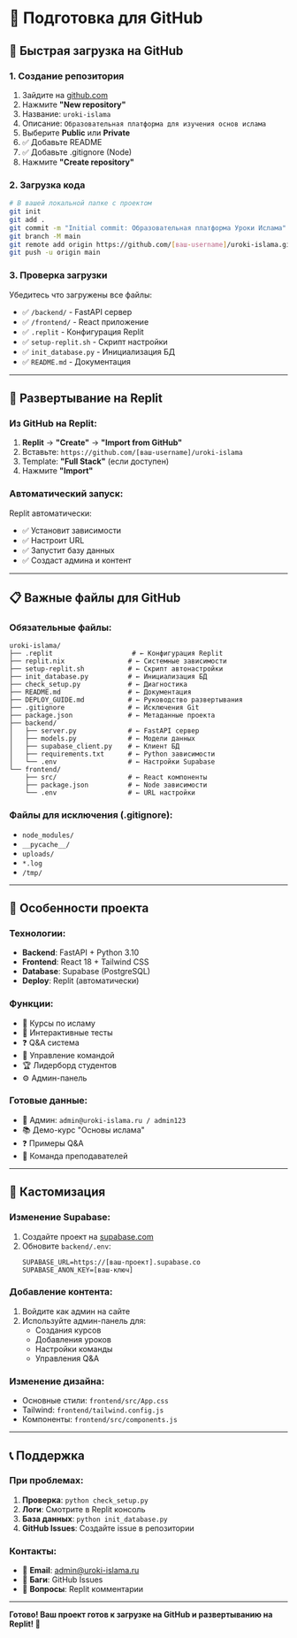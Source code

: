 # 📁 Подготовка для GitHub

## 🚀 Быстрая загрузка на GitHub

### 1. Создание репозитория
1. Зайдите на [github.com](https://github.com)
2. Нажмите **"New repository"**
3. Название: `uroki-islama`
4. Описание: `Образовательная платформа для изучения основ ислама`
5. Выберите **Public** или **Private**
6. ✅ Добавьте README
7. ✅ Добавьте .gitignore (Node)
8. Нажмите **"Create repository"**

### 2. Загрузка кода
```bash
# В вашей локальной папке с проектом
git init
git add .
git commit -m "Initial commit: Образовательная платформа Уроки Ислама"
git branch -M main
git remote add origin https://github.com/[ваш-username]/uroki-islama.git
git push -u origin main
```

### 3. Проверка загрузки
Убедитесь что загружены все файлы:
- ✅ `/backend/` - FastAPI сервер
- ✅ `/frontend/` - React приложение  
- ✅ `.replit` - Конфигурация Replit
- ✅ `setup-replit.sh` - Скрипт настройки
- ✅ `init_database.py` - Инициализация БД
- ✅ `README.md` - Документация

---

## 🔄 Развертывание на Replit

### Из GitHub на Replit:
1. **Replit** → **"Create"** → **"Import from GitHub"**
2. Вставьте: `https://github.com/[ваш-username]/uroki-islama`
3. Template: **"Full Stack"** (если доступен)
4. Нажмите **"Import"**

### Автоматический запуск:
Replit автоматически:
- ✅ Установит зависимости
- ✅ Настроит URL
- ✅ Запустит базу данных
- ✅ Создаст админа и контент

---

## 📋 Важные файлы для GitHub

### Обязательные файлы:
```
uroki-islama/
├── .replit                    # ← Конфигурация Replit
├── replit.nix                # ← Системные зависимости
├── setup-replit.sh           # ← Скрипт автонастройки
├── init_database.py          # ← Инициализация БД
├── check_setup.py            # ← Диагностика
├── README.md                 # ← Документация
├── DEPLOY_GUIDE.md           # ← Руководство развертывания
├── .gitignore                # ← Исключения Git
├── package.json              # ← Метаданные проекта
├── backend/
│   ├── server.py             # ← FastAPI сервер
│   ├── models.py             # ← Модели данных
│   ├── supabase_client.py    # ← Клиент БД
│   ├── requirements.txt      # ← Python зависимости
│   └── .env                  # ← Настройки Supabase
└── frontend/
    ├── src/                  # ← React компоненты
    ├── package.json          # ← Node зависимости
    └── .env                  # ← URL настройки
```

### Файлы для исключения (.gitignore):
- `node_modules/`
- `__pycache__/`
- `uploads/`
- `*.log`
- `/tmp/`

---

## 🌟 Особенности проекта

### Технологии:
- **Backend**: FastAPI + Python 3.10
- **Frontend**: React 18 + Tailwind CSS
- **Database**: Supabase (PostgreSQL)
- **Deploy**: Replit (автоматически)

### Функции:
- 🕌 Курсы по исламу
- 📝 Интерактивные тесты
- ❓ Q&A система
- 👥 Управление командой
- 🏆 Лидерборд студентов
- ⚙️ Админ-панель

### Готовые данные:
- 👤 Админ: `admin@uroki-islama.ru / admin123`
- 📚 Демо-курс "Основы ислама"
- ❓ Примеры Q&A
- 👥 Команда преподавателей

---

## 🔧 Кастомизация

### Изменение Supabase:
1. Создайте проект на [supabase.com](https://supabase.com)
2. Обновите `backend/.env`:
   ```env
   SUPABASE_URL=https://[ваш-проект].supabase.co
   SUPABASE_ANON_KEY=[ваш-ключ]
   ```

### Добавление контента:
1. Войдите как админ на сайте
2. Используйте админ-панель для:
   - Создания курсов
   - Добавления уроков
   - Настройки команды
   - Управления Q&A

### Изменение дизайна:
- Основные стили: `frontend/src/App.css`
- Tailwind: `frontend/tailwind.config.js`
- Компоненты: `frontend/src/components.js`

---

## 📞 Поддержка

### При проблемах:
1. **Проверка**: `python check_setup.py`
2. **Логи**: Смотрите в Replit консоль
3. **База данных**: `python init_database.py`
4. **GitHub Issues**: Создайте issue в репозитории

### Контакты:
- 📧 **Email**: admin@uroki-islama.ru
- 🐛 **Баги**: GitHub Issues
- 💬 **Вопросы**: Replit комментарии

---

**Готово! Ваш проект готов к загрузке на GitHub и развертыванию на Replit! 🎉**